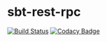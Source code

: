 # sbt-rest-rpc

[![Build Status](https://travis-ci.org/ThoughtWorksInc/sbt-rest-rpc.svg)](https://travis-ci.org/ThoughtWorksInc/sbt-rest-rpc)
[![Codacy Badge](https://www.codacy.com/project/badge/0154c09111c948bc99a8c9ac4307b0da)](https://www.codacy.com/app/zhanglongyang/sbt-rest-rpc)